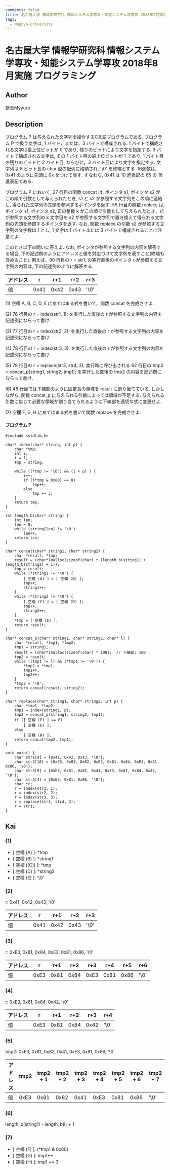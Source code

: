 ```yaml
---
comments: false
title: 名古屋大学 情報学研究科 情報システム学専攻・知能システム学専攻 2018年8月実施 プログラミング
tags:
  - Nagoya-University
---
```

# 名古屋大学 情報学研究科 情報システム学専攻・知能システム学専攻 2018年8月実施 プログラミング

## **Author**
祭音Myyura

## **Description**
プログラム P は与えられた文字列を操作するC言語プログラムである.
プログラム P で扱う文字は, 1 バイト，または，3 バイトで構成される.
1 バイトで構成される文字は最上位ビットが 0 であり, 残りのビットにより文字を指定する.
3 バイトで構成される文字は, その 1 バイト目の最上位ビットが 1 であり, 1 バイト目の残りのビットと 2 バイト目, ならびに，3 バイト目により文字を指定する.
文字列は 8 ビット長の char 型の配列に格納され, '\0' を終端とする.
16進数は, 0x41 のように先頭に 0x をつけて表す. すなわち, 0x41 は 10 進表記の 65 の 16進表記である.

プログラム P において, 27 行目の関数 concat は, ポインタ s1, ポインタ s2 がこの順で引数として与えられたとき, s1 と s2 が参照する文字列をこの順に連結し, 得られた文字列の先頭を参照するポインタを返す.
59 行目の関数 replace は, ポインタ s1, ポインタ s2, 正の整数 k がこの順で引数として与えられたとき，s1 が参照する文字列の k 文字目を s2 が参照する文字列で置き換えて得られる文字列の先頭を参照するポインタを返す.
なお, 関数 replace の引数 s2 が参照する文字列の文字数は 1 とし, 1 文字は 1 バイトまたは 3 バイトで構成されることに注意せよ.

このとき以下の問いに答えよ. なお, ポインタが参照する文字列の内容を解答する場合, 下の記述例のようにアドレスと値を対応づけて文字列を表すこと(終端も含めること).
例えば，80 行目の r = str1; の実行直後のポインタ r が参照する文字列の内容は, 下の記述例のように解答する.

|アドレス| r | r+1 | r+2 | r+3 |
| --- | --- | --- | --- | --- |
| 値 | 0x41 | 0x42 | 0x43 |'\0'|

(1) 空欄 A, B, C, D, E にあてはまる式を書いて，関数 concat を完成させよ.

(2) 76 行目の r = index(str1, 1); を実行した直後の r が参照する文字列の内容を記述例にならって書け.

(3) 77 行目の r = index(str2, 2); を実行した直後の r が参照する文字列の内容を記述例にならって書け.

(4) 78 行目の r = index(str3, 3); を実行した直後の r が参照する文字列の内容を記述例にならって書け.

(5) 79 行目の r = replace(str3, str4, 3); 実行時に呼び出される 62 行目の tmp2 = concat_p(string1, string2, tmp1); を実行した直後の tmp2 の内容を記述例にならって書け.

(6) 48 行目では下線部のように固定長の領域を result に割り当てている. しかしながら, 関数 concat_p に与えられる引数によっては領域が不足する. 与えられる引数に応じて必要な領域が割り当てられるように下線部を適切な式に変更せよ.

(7) 空欄 F, G, H にあてはまる式を書いて関数 replace を完成させよ.


#### プログラム P
```text
#include <stdlib.h>

char* index(char* string, int p) {
    char *tmp;
    int i;
    i = 1;
    tmp = string;

    while ((*tmp != '\0') && (i < p) ) {
        i++;
        if ((*tmp & 0x80) == 0)
            tmp++;
        else
            tmp += 3;
    }
    return tmp;
}

int length_b(char* string) {
    int len;
    len = 0;
    while (string[len] != '\0')
        len++;
    return len;
}

char* concat(char* string1, char* string2) {
    char *result, *tmp;
    result = (char*)malloc(sizeof(char) * (length_b(string1) + length_b(string2) + 1));
    tmp = result;
    while (*string1 != '\0') {
        [ 空欄 (A) ] = [ 空欄 (B) ];
        tmp++;
        string1++;
    }
    while (*string2 != '\0') {
        [ 空欄 (C) ] = [ 空欄 (D) ];
        tmp++;
        string2++;
    }
    *tmp = [ 空欄 (E) ];
    return result;
}

char* concat_p(char* string1, char* string2, char* l) {
    char *result, *tmp1, *tmp2;
    tmp1 = string1;
    result = (char*)malloc(sizeof(char) * 100);  // 下線部: 100
    tmp2 = result;
    while ((tmp1 != l) && (*tmp1 != '\0')) {
        *tmp2 = *tmp1;
        tmp1++;
        tmp2++;
    }
    *tmp2 = '\0';
    return concat(result, string2);
}

char* replace(char* string1, char* string2, int p) {
    char *tmp1, *tmp2;
    tmp1 = index(string1, p);
    tmp2 = concat_p(string1, string2, tmp1);
    if ([ 空欄 (F) ] == 0)
        [ 空欄 (G) ];
    else
        [ 空欄 (H) ];
    return concat(tmp2, tmp1);
}

void main() {
    char str1[4] = {0x41, 0x42, 0x43, '\0'};
    char str2[10] = {0xE3, 0x81, 0x82, 0xE3, 0x81, 0x84, 0xE3, 0x81, 0x86, '\0'};
    char str3[9] = {0xE3, 0x81, 0x82, 0x41, 0xE3, 0x81, 0x84, 0x42, '\0'};
    char str4[4] = {0xE3, 0x81, 0x86, '\0'};
    char *r;
    r = index(str1, 1);
    r = index(str2, 2);
    r = index(str3, 3);
    r = replace(str3, str4, 3);
    r = str1;
}
```

## **Kai**
### (1)
- \[ 空欄 (A) \]: *tmp
- \[ 空欄 (B) \]: *string1
- \[ 空欄 (\(C\)) \]: *tmp
- \[ 空欄 (D) \]: *string2
- \[ 空欄 (E) \]: '\0'

### (2)
r: 0x41, 0x42, 0x43, '\0'

|アドレス| r | r+1 | r+2 | r+3 |
| --- | --- | --- | --- | --- |
| 値 | 0x41 | 0x42 | 0x43 |'\0'|

### (3)
r: 0xE3, 0x81, 0x84, 0xE3, 0x81, 0x86, '\0'

|アドレス| r | r+1 | r+2 | r+3 | r+4 | r+5 | r+6 |
| --- | --- | --- | --- | --- | --- | --- | --- |
| 値 | 0xE3 | 0x81 | 0x84 | 0xE3 | 0x81 | 0x86 | '\0' |

### (4)
r: 0xE3, 0x81, 0x84, 0x42, '\0'

|アドレス| r | r+1 | r+2 | r+3 | r+4 |
| --- | --- | --- | --- | --- | --- |
| 値 | 0xE3 | 0x81 | 0x84 | 0x42 | '\0' |

### (5)
tmp2: 0xE3, 0x81, 0x82, 0x41, 0xE3, 0x81, 0x86, '\0'

|アドレス| tmp2 | tmp2 + 1 | tmp2 + 2 | tmp2 + 3 | tmp2 + 4 | tmp2  + 5| tmp2 + 6 | tmp2 + 7 |
| --- | --- | --- | --- | --- | --- | --- | --- | --- |
| 値 | 0xE3 | 0x81 | 0x82 | 0x41 | 0xE3 | 0x81 | 0x86 | '\0' |

### (6)
length_b(string1) - length_b(l) + 1

### (7)
- \[ 空欄 (F) \]: (*tmp1 & 0x80)
- \[ 空欄 (G) \]: tmp1++
- \[ 空欄 (H) \]: tmp1 += 3